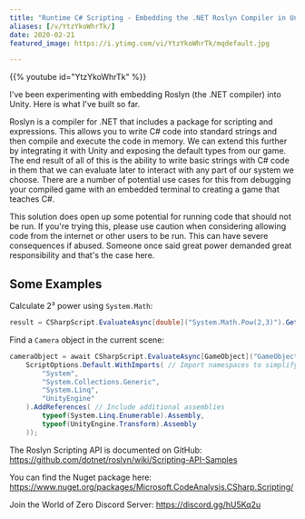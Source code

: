 ```yaml
---
title: "Runtime C# Scripting - Embedding the .NET Roslyn Compiler in Unity"
aliases: [/v/YtzYkoWhrTk/]
date: 2020-02-21
featured_image: https://i.ytimg.com/vi/YtzYkoWhrTk/mqdefault.jpg

---
```


{{% youtube id="YtzYkoWhrTk" %}}

I've been experimenting with embedding Roslyn (the .NET compiler) into Unity. Here is what I've built so far.

Roslyn is a compiler for .NET that includes a package for scripting and expressions. This allows you to write C# code into standard strings and then compile and execute the code in memory. We can extend this further by integrating it with Unity and exposing the default types from our game. The end result of all of this is the ability to write basic strings with C# code in them that we can evaluate later to interact with any part of our system we choose. There are a number of potential use cases for this from debugging your compiled game with an embedded terminal to creating a game that teaches C#.

This solution does open up some potential for running code that should not be run. If you're trying this, please use caution when considering allowing code from the internet or other users to be run. This can have severe consequences if abused. Someone once said great power demanded great responsibility and that's the case here.

## Some Examples

Calculate 2³ power using `System.Math`:

```csharp
result = CSharpScript.EvaluateAsync[double]("System.Math.Pow(2,3)").GetAwaiter().GetResult();
```

Find a `Camera` object in the current scene:

```csharp
cameraObject = await CSharpScript.EvaluateAsync[GameObject]("GameObject.FindObjectsOfType[Camera]().First().gameObject",
    ScriptOptions.Default.WithImports( // Import namespaces to simplify scripts
        "System",
        "System.Collections.Generic",
        "System.Linq",
        "UnityEngine"
    ).AddReferences( // Include additional assemblies
        typeof(System.Linq.Enumerable).Assembly,
        typeof(UnityEngine.Transform).Assembly
    ));
```

The Roslyn Scripting API is documented on GitHub: https://github.com/dotnet/roslyn/wiki/Scripting-API-Samples

You can find the Nuget package here: https://www.nuget.org/packages/Microsoft.CodeAnalysis.CSharp.Scripting/


Join the World of Zero Discord Server: https://discord.gg/hU5Kq2u